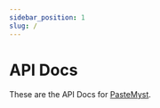 ```yaml
---
sidebar_position: 1
slug: /
---
```


# API Docs

These are the API Docs for [PasteMyst](https://paste.myst.rs).